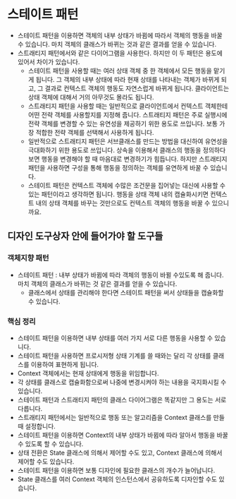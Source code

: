 # 스테이트 패턴

- 스테이트 패턴을 이용하면 객체의 내부 상태가 바뀜에 따라서 객체의 행동을 바꿀 수 있습니다. 마치 객체의 클래스가 바뀌는 것과 같은 결과를 얻을 수 있습니다.
- 스트래티지 패턴에서와 같은 다이어그램을 사용한다. 하지만 이 두 패턴은 용도에 있어서 차이가 있습니다.
  - 스테이트 패턴을 사용할 때는 여러 상태 객체 중 한 객체에서 모든 행동을 맡기게 됩니다. 그 객체의 내부 상태에 따라 현재 상태를 나타내는 객체가 바뀌게 되고, 그 결과로 컨텍스트 객체의 행동도 자연스럽게 바뀌게 됩니다. 클라이언트는 상태 객체에 대해서 거의 아무것도 몰라도 됩니다.
  - 스트래티지 패턴을 사용할 때는 일반적으로 클라이언트에서 컨텍스트 객체한테 어떤 전략 객체를 사용할지를 지정해 줍니다. 스트래티지 패턴은 주로 실행시에 전략 객체를 변경할 수 있는 유연성을 제공하기 위한 용도로 쓰입니다. 보통 가장 적합한 전략 객체를 선택해서 사용하게 됩니다.
  - 일반적으로 스트래티지 패턴은 서브클래스를 만드는 방법을 대신하여 유연성을 극대화하기 위한 용도로 쓰입니다. 상속을 이용해서 클래스의 행동을 정의하다 보면 행동을 변경해야 할 때 마음대로 변경하기가 힘듭니다. 하지만 스트래티지 패턴을 사용하면 구성을 통해 행동을 정의하는 객체를 유연하게 바꿀 수 있습니다.
  - 스테이트 패턴은 컨텍스트 객체에 수많은 조건문을 집어넣는 대신에 사용할 수 있는 패턴이라고 생각하면 됩니다. 행동을 상태 객체 내의 캡슐화시키면 컨텍스트 내의 상태 객체를 바꾸는 것만으로도 컨텍스트 객체의 행동을 바꿀 수 있으니까요.

## 디자인 도구상자 안에 들어가야 할 도구들

### 객체지향 패턴

- 스테이트 패턴 : 내부 상태가 바뀜에 따라 객체의 행동이 바뀔 수있도록 해 줍니다. 마치 객체의 클래스가 바뀌는 것 같은 결과를 얻을 수 있습니다.
  - 클래스에서 상태를 관리해야 한다면 스테이트 패턴을 써서 상태들을 캡슐화할 수 있습니다.

### 핵심 정리

- 스테이트 패턴을 이용하면 내부 상태를 여러 가지 서로 다른 행동을 사용할 수 있습니다.
- 스테이트 패턴을 사용하면 프로시저형 상태 기계를 쓸 때와는 달리 각 상태를 클래스를 이용하여 표현하게 됩니다.
- Context 객체에서는 현재 상태에게 행동을 위임합니다.
- 각 상태를 클래스로 캡슐화함으로써 나중에 변경시켜야 하는 내용을 국지화시킬 수 있습니다.
- 스테이트 패턴과 스트래티지 패턴의 클래스 다이어그램은 똑같지만 그 용도는 서로 다릅니다.
- 스트래티지 패턴에서는 일반적으로 행동 또는 알고리즘을 Context 클래스를 만들 때 설정합니다.
- 스테이트 패턴을 이용하면 Context의 내부 상태가 바뀜에 따라 알아서 행동을 바꿀 수 있도록 할 수 있습니다.
- 상태 전환은 State 클래스에 의해서 제어할 수도 있고, Context 클래스에 의해서 제어할 수도 있습니다.
- 스테이트 패턴을 이용하면 보통 디자인에 필요한 클래스의 개수가 늘어납니다.
- State 클래스를 여러 Context 객체의 인스턴스에서 공유하도록 디자인할 수도 있습니다.
